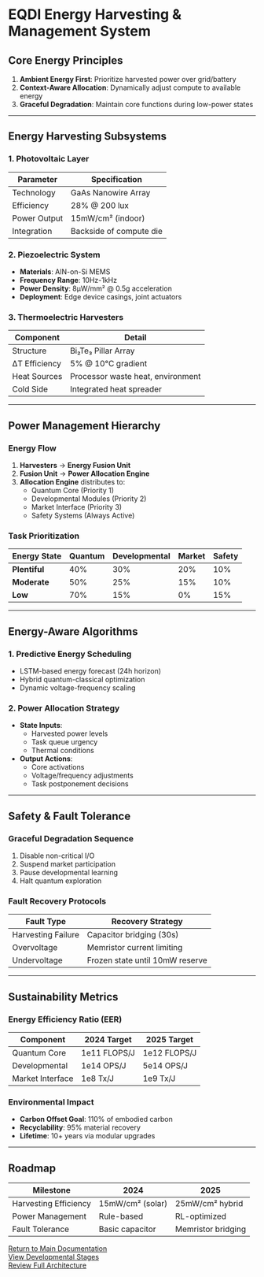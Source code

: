 # EQDI Energy Harvesting & Management System

## Core Energy Principles
1. **Ambient Energy First**: Prioritize harvested power over grid/battery
2. **Context-Aware Allocation**: Dynamically adjust compute to available energy
3. **Graceful Degradation**: Maintain core functions during low-power states

---

## Energy Harvesting Subsystems

### 1. Photovoltaic Layer
| Parameter           | Specification                  |
|---------------------|--------------------------------|
| Technology          | GaAs Nanowire Array            |
| Efficiency          | 28% @ 200 lux                  |
| Power Output        | 15mW/cm² (indoor)             |
| Integration         | Backside of compute die        |

### 2. Piezoelectric System
- **Materials**: AlN-on-Si MEMS
- **Frequency Range**: 10Hz-1kHz
- **Power Density**: 8µW/mm² @ 0.5g acceleration
- **Deployment**: Edge device casings, joint actuators

### 3. Thermoelectric Harvesters
| Component           | Detail                         |
|---------------------|--------------------------------|
| Structure           | Bi₂Te₃ Pillar Array           |
| ΔT Efficiency       | 5% @ 10°C gradient            |
| Heat Sources        | Processor waste heat, environment |
| Cold Side           | Integrated heat spreader       |

---

## Power Management Hierarchy

### Energy Flow
1. **Harvesters** → **Energy Fusion Unit**  
2. **Fusion Unit** → **Power Allocation Engine**  
3. **Allocation Engine** distributes to:  
   - Quantum Core (Priority 1)  
   - Developmental Modules (Priority 2)  
   - Market Interface (Priority 3)  
   - Safety Systems (Always Active)  

### Task Prioritization
| Energy State | Quantum | Developmental | Market | Safety |
|--------------|---------|---------------|--------|--------|
| **Plentiful**| 40%     | 30%           | 20%    | 10%    |
| **Moderate** | 50%     | 25%           | 15%    | 10%    |
| **Low**      | 70%     | 15%           | 0%     | 15%    |

---

## Energy-Aware Algorithms

### 1. Predictive Energy Scheduling
- LSTM-based energy forecast (24h horizon)
- Hybrid quantum-classical optimization
- Dynamic voltage-frequency scaling

### 2. Power Allocation Strategy
- **State Inputs**:  
  - Harvested power levels  
  - Task queue urgency  
  - Thermal conditions  
- **Output Actions**:  
  - Core activations  
  - Voltage/frequency adjustments  
  - Task postponement decisions  

---

## Safety & Fault Tolerance

### Graceful Degradation Sequence
1. Disable non-critical I/O  
2. Suspend market participation  
3. Pause developmental learning  
4. Halt quantum exploration  

### Fault Recovery Protocols
| Fault Type         | Recovery Strategy              |
|--------------------|--------------------------------|
| Harvesting Failure | Capacitor bridging (30s)       |
| Overvoltage        | Memristor current limiting     |
| Undervoltage       | Frozen state until 10mW reserve |

---

## Sustainability Metrics

### Energy Efficiency Ratio (EER)
| Component         | 2024 Target | 2025 Target |
|-------------------|-------------|-------------|
| Quantum Core      | 1e11 FLOPS/J| 1e12 FLOPS/J|
| Developmental     | 1e14 OPS/J  | 5e14 OPS/J  |
| Market Interface  | 1e8 Tx/J    | 1e9 Tx/J    |

### Environmental Impact
- **Carbon Offset Goal**: 110% of embodied carbon  
- **Recyclability**: 95% material recovery  
- **Lifetime**: 10+ years via modular upgrades  

---

## Roadmap

| Milestone                  | 2024                  | 2025                  |
|----------------------------|-----------------------|-----------------------|
| Harvesting Efficiency      | 15mW/cm² (solar)      | 25mW/cm² hybrid       |
| Power Management           | Rule-based            | RL-optimized          |
| Fault Tolerance            | Basic capacitor       | Memristor bridging    |

[Return to Main Documentation](../README.md)  
[View Developmental Stages](DEVELOPMENTAL_STAGES.md)  
[Review Full Architecture](ARCHITECTURE.md)

